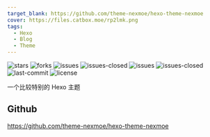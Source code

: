 ```yaml
---
target_blank: https://github.com/theme-nexmoe/hexo-theme-nexmoe
cover: https://files.catbox.moe/rp2lmk.png
tags:
  - Hexo
  - Blog
  - Theme
---
```


![stars](https://img.shields.io/github/stars/theme-nexmoe/hexo-theme-nexmoe.svg) ![forks](https://img.shields.io/github/forks/theme-nexmoe/hexo-theme-nexmoe.svg) ![issues](https://img.shields.io/github/issues/theme-nexmoe/hexo-theme-nexmoe.svg) ![issues-closed](https://img.shields.io/github/issues-closed/theme-nexmoe/hexo-theme-nexmoe.svg)  ![issues](https://img.shields.io/github/issues-pr/theme-nexmoe/hexo-theme-nexmoe.svg) ![issues-closed](https://img.shields.io/github/issues-pr-closed/theme-nexmoe/hexo-theme-nexmoe.svg) ![last-commit](https://img.shields.io/github/last-commit/theme-nexmoe/hexo-theme-nexmoe.svg?label=commits) ![license](https://img.shields.io/github/license/theme-nexmoe/hexo-theme-nexmoe.svg)

一个比较特别的 Hexo 主题

<!--more-->

## Github
https://github.com/theme-nexmoe/hexo-theme-nexmoe